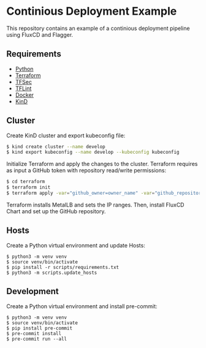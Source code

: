 # Continious Deployment Example

This repository contains an example of a continious deployment pipeline using FluxCD and Flagger.

## Requirements

- [Python](https://www.python.org)
- [Terraform](https://www.terraform.io)
- [TFSec](https://github.com/aquasecurity/tfsec)
- [TFLint](https://github.com/aquasecurity/tfsec)
- [Docker](https://www.docker.com)
- [KinD](https://kind.sigs.k8s.io/docs/user/quick-start/)

## Cluster

Create KinD cluster and export kubeconfig file:

```bash
$ kind create cluster --name develop
$ kind export kubeconfig --name develop --kubeconfig kubeconfig
```

Initialize Terraform and apply the changes to the cluster. Terraform requires as input a GitHub token with repository read/write permissions:

```bash
$ cd terraform
$ terraform init
$ terraform apply -var="github_owner=owner_name" -var="github_repository=repo_name"
```

Terraform installs MetalLB and sets the IP ranges. Then, install FluxCD Chart and set up the GitHub repository.

## Hosts

Create a Python virtual environment and update Hosts:

```shell
$ python3 -m venv venv
$ source venv/bin/activate
$ pip install -r scripts/requirements.txt
$ python3 -m scripts.update_hosts
```

## Development

Create a Python virtual environment and install pre-commit:

```shell
$ python3 -m venv venv
$ source venv/bin/activate
$ pip install pre-commit
$ pre-commit install
$ pre-commit run --all
```

